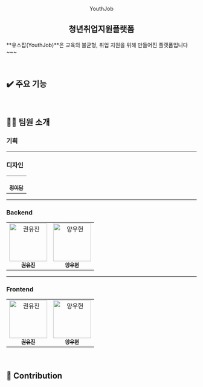 <br>

<div align="center">
 	YouthJob
</div>

<h2 align="center">청년취업지원플랫폼</h2>

**유스잡(YouthJob)**은 교육의 불균형, 취업 지원을 위해 만들어진 플랫폼입니다 ~~~

<br>

## ✔️ 주요 기능


<br>


## 🧑‍💻 팀원 소개

### 기획

---

### 디자인
<table>
  <tr>
    <td align="center">
      <a href="https://github.com/">
        <br/>
        <sub><b>정이담</b></sub>
      </a>
    </td>
  </tr>
</table>

---

### Backend
<table>
  <tr>
      <td align="center">
      <a href="https://github.com/kwonyuujin">
        <img src="https://github.com/kwonyuujin.png?size=140" width="100" height="100" alt="권유진"/>
        <br/>
        <sub><b>권유진</b></sub>
      </a>
    </td>
      <td align="center">
      <a href="https://github.com/yangwoohyeon">
        <img src="https://github.com/yangwoohyeon.png?size=140" width="100" height="100" alt="양우현"/>
        <br/>
        <sub><b>양우현</b></sub>
  </tr>
</table>

---

### Frontend
<table>
  <tr>
      <td align="center">
      <a href="https://github.com/kwonyuujin">
        <img src="https://github.com/kwonyuujin.png?size=140" width="100" height="100" alt="권유진"/>
        <br/>
        <sub><b>권유진</b></sub>
      </a>
    </td>
      <td align="center">
      <a href="https://github.com/yangwoohyeon">
        <img src="https://github.com/yangwoohyeon.png?size=140" width="100" height="100" alt="양우현"/>
        <br/>
        <sub><b>양우현</b></sub>
  </tr>
</table>

<br>

## 🌈 Contribution

